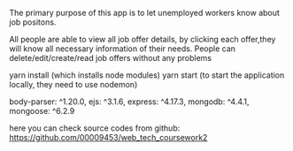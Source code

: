 The primary purpose of this app is to let unemployed workers know about job positons.

All people are able to view all job offer details, by clicking each offer,they will know all necessary information of their needs.
People can delete/edit/create/read job offers without any problems

yarn install (which installs node modules)
yarn start (to start the application locally, they need to use nodemon)

body-parser: ^1.20.0,
ejs: ^3.1.6,
express: ^4.17.3,
mongodb: ^4.4.1,
mongoose: ^6.2.9

here you can check source codes from github: https://github.com/00009453/web_tech_coursework2
